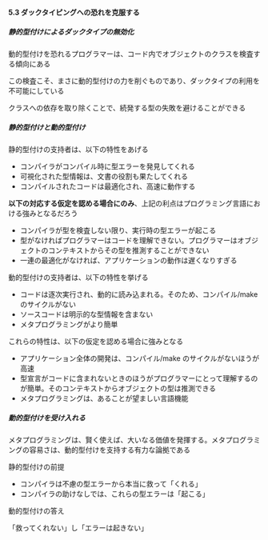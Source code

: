 #### 5.3 ダックタイピングへの恐れを克服する

##### 静的型付けによるダックタイプの無効化

動的型付けを恐れるプログラマーは、コード内でオブジェクトのクラスを検査する傾向にある

この検査こそ、まさに動的型付けの力を削ぐものであり、ダックタイプの利用を不可能にしている

クラスへの依存を取り除くことで、続発する型の失敗を避けることができる

##### 静的型付けと動的型付け

静的型付けの支持者は、以下の特性をあげる

- コンパイラがコンパイル時に型エラーを発見してくれる
- 可視化された型情報は、文書の役割も果たしてくれる
- コンパイルされたコードは最適化され、高速に動作する

**以下の対応する仮定を認める場合にのみ**、上記の利点はプログラミング言語における強みとなるだろう

- コンパイラが型を検査しない限り、実行時の型エラーが起こる
- 型がなければプログラマーはコードを理解できない。プログラマーはオブジェクトのコンテキストからその型を推測することができない
- 一連の最適化がなければ、アプリケーションの動作は遅くなりすぎる

動的型付けの支持者は、以下の特性を挙げる

- コードは逐次実行され、動的に読み込まれる。そのため、コンパイル/make のサイクルがない
- ソースコードは明示的な型情報を含まない
- メタプログラミングがより簡単

これらの特性は、以下の仮定を認める場合に強みとなる

- アプリケーション全体の開発は、コンパイル/make のサイクルがないほうが高速
- 型宣言がコードに含まれないときのほうがプログラマーにとって理解するのが簡単。そのコンテキストからオブジェクトの型は推測できる
- メタプログラミングは、あることが望ましい言語機能

##### 動的型付けを受け入れる

メタプログラミングは、賢く使えば、大いなる価値を発揮する。メタプログラミングの容易さは、動的型付けを支持する有力な論拠である

静的型付けの前提

- コンパイラは不慮の型エラーから本当に救って「くれる」
- コンパイラの助けなしでは、これらの型エラーは「起こる」

動的型付けの答え

「救ってくれない」し「エラーは起きない」
